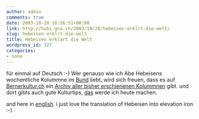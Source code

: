 ```yaml
---
author: admin
comments: true
date: 2003-10-28 16:56:51+00:00
link: http://habi.gna.ch/2003/10/28/hebeisen-erklrt-die-welt/
slug: hebeisen-erklrt-die-welt
title: Hebeisen erklärt die Welt
wordpress_id: 327
categories:
- none
---
```


für einmal auf Deutsch :-)
Wer genauso wie ich Abe Hebeisens wochentliche Kolummne im [Bund](http://www.bund.ch/) liebt, wird sich freuen, dass es auf [Bernerkultur.ch](http://www.bernerkultur.ch/) ein [Archiv aller bisher erschienenen Kolummnen](http://bernerkultur.ch/default.asp?module=ane) gibt.
und dort gibts auch gute Kulturtips, [das](http://www.bernerkino.ch/default.asp?module=artikel&Inc=eBund_20031022_196060.HTML) werde ich heute machen.

and here in [english](http://babelfish.altavista.com/). i just love the translation of Hebeisen into elevation iron :-)

